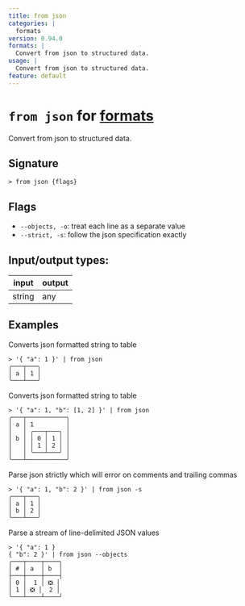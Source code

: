 ```yaml
---
title: from json
categories: |
  formats
version: 0.94.0
formats: |
  Convert from json to structured data.
usage: |
  Convert from json to structured data.
feature: default
---
```

<!-- This file is automatically generated. Please edit the command in https://github.com/nushell/nushell instead. -->

# `from json` for [formats](/commands/categories/formats.md)

<div class='command-title'>Convert from json to structured data.</div>

## Signature

```> from json {flags} ```

## Flags

 -  `--objects, -o`: treat each line as a separate value
 -  `--strict, -s`: follow the json specification exactly


## Input/output types:

| input  | output |
| ------ | ------ |
| string | any    |

## Examples

Converts json formatted string to table
```nu
> '{ "a": 1 }' | from json
╭───┬───╮
│ a │ 1 │
╰───┴───╯
```

Converts json formatted string to table
```nu
> '{ "a": 1, "b": [1, 2] }' | from json
╭───┬───────────╮
│ a │ 1         │
│   │ ╭───┬───╮ │
│ b │ │ 0 │ 1 │ │
│   │ │ 1 │ 2 │ │
│   │ ╰───┴───╯ │
╰───┴───────────╯
```

Parse json strictly which will error on comments and trailing commas
```nu
> '{ "a": 1, "b": 2 }' | from json -s
╭───┬───╮
│ a │ 1 │
│ b │ 2 │
╰───┴───╯
```

Parse a stream of line-delimited JSON values
```nu
> '{ "a": 1 }
{ "b": 2 }' | from json --objects
╭───┬────┬────╮
│ # │ a  │ b  │
├───┼────┼────┤
│ 0 │  1 │ ❎ │
│ 1 │ ❎ │  2 │
╰───┴────┴────╯

```
